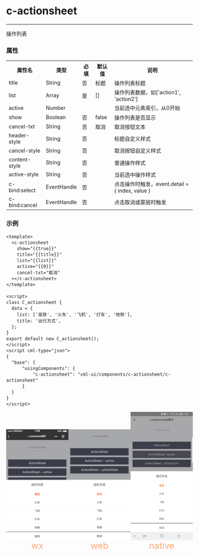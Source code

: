 # c-actionsheet

---

操作列表

### 属性

<table>
  <tr>
    <th>属性名</th>
    <th>类型</th>
    <th>必填</th>
    <th>默认值</th>
    <th>说明</th>
  </tr>
  <tr>
    <td>title</td>
    <td>String</td>
    <td>否</td>
    <td>标题</td>
    <td>操作列表标题</td>
  </tr>
  <tr>
    <td>list</td>
    <td>Array</td>
    <td>是</td>
    <td>[]</td>
    <td>操作列表数据，如['action1', 'action2']</td>
  </tr>
  <tr>
    <td>active</td>
    <td>Number</td>
    <td></td>
    <td></td>
    <td>当前选中元素索引，从0开始</td>
  </tr>
  <tr>
    <td>show</td>
    <td>Boolean</td>
    <td>否</td>
    <td>false</td>
    <td>操作列表是否显示</td>
  </tr>
  <tr>
    <td>cancel-txt</td>
    <td>String</td>
    <td>否</td>
    <td>取消</td>
    <td>取消按钮文本</td>
  </tr>
  <tr>
    <td>header-style</td>
    <td>String</td>
    <td>否</td>
    <td></td>
    <td>标题自定义样式</td>
  </tr>
  <tr>
    <td>cancel-style</td>
    <td>String</td>
    <td>否</td>
    <td></td>
    <td>取消按钮自定义样式</td>
  </tr>
  <tr>
    <td>content-style</td>
    <td>String</td>
    <td>否</td>
    <td></td>
    <td>普通操作样式</td>
  </tr>
  <tr>
    <td>active-style</td>
    <td>String</td>
    <td>否</td>
    <td></td>
    <td>当前选中操作样式</td>
  </tr>
  <tr>
    <td>c-bind:select</td>
    <td>EventHandle</td>
    <td>否</td>
    <td></td>
    <td>点击操作时触发，event.detail = { index, value }</td>
  </tr>
  <tr>
    <td>c-bind:cancel</td>
    <td>EventHandle</td>
    <td>否</td>
    <td></td>
    <td>点击取消或蒙层时触发</td>
  </tr>
</table>

### 示例

```vue
<template>
  <c-actionsheet
    show="{{true}}"
    title="{{title}}"
    list="{{list}}"
    active="{{0}}"
    cancel-txt="取消"
  ></c-actionsheet>
</template>

<script>
class C_actionsheet {
  data = {
    list: ['高铁', '火车', '飞机', '打车', '地铁'],
    title: '出行方式',
  };
}
export default new C_actionsheet();
</script>
<script cml-type="json">
{
  "base": {
      "usingComponents": {
          "c-actionsheet": "cml-ui/components/c-actionsheet/c-actionsheet"
      }
  }
}
</script>
```

<div style="display: flex;flex-direction: row;justify-content: space-around; align-items: flex-end;">
  <div style="display: flex;flex-direction: column;align-items: center;">
    <img src="../images/actionsheet_wx.png" width="200px" />
    <text style="color: #fda775;font-size: 24px;">wx</text>
  </div>
  <div style="display: flex;flex-direction: column;align-items: center;">
    <img src="../images/actionsheet_web.png" width="200px" />
    <text style="color: #fda775;font-size: 24px;">web</text>
  </div>
  <div style="display: flex;flex-direction: column;align-items: center;">
    <img src="../images/actionsheet_native.jpg" width="200px" />
    <text style="color: #fda775;font-size: 24px;">native</text>
  </div>
</div>
